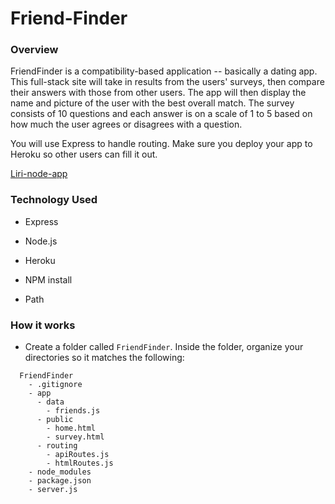 # Friend-Finder

### Overview
FriendFinder is a compatibility-based application -- basically a dating app. This full-stack site will take in results from the users' surveys, then compare their answers with those from other users. The app will then display the name and picture of the user with the best overall match. The survey consists of 10 questions and each answer is on a scale of 1 to 5 based on how much the user agrees or disagrees with a question.

You will use Express to handle routing. Make sure you deploy your app to Heroku so other users can fill it out.

<a href="https://youtu.be/7vCgmy8MAcw">Liri-node-app</a>


### Technology Used

* Express

* Node.js

* Heroku

* NPM install

* Path

### How it works

* Create a folder called `FriendFinder`. Inside the folder, organize your directories so it matches the following:

```
  FriendFinder
    - .gitignore
    - app
      - data
        - friends.js
      - public
        - home.html
        - survey.html
      - routing
        - apiRoutes.js
        - htmlRoutes.js
    - node_modules
    - package.json
    - server.js
  ```
